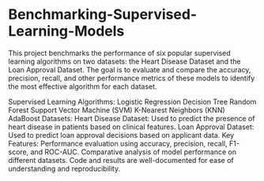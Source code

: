 # Benchmarking-Supervised-Learning-Models
This project benchmarks the performance of six popular supervised learning algorithms on two datasets: the Heart Disease Dataset and the Loan Approval Dataset. The goal is to evaluate and compare the accuracy, precision, recall, and other performance metrics of these models to identify the most effective algorithm for each dataset.

Supervised Learning Algorithms:
Logistic Regression
Decision Tree
Random Forest
Support Vector Machine (SVM)
K-Nearest Neighbors (KNN)
AdaBoost
Datasets:
Heart Disease Dataset: Used to predict the presence of heart disease in patients based on clinical features.
Loan Approval Dataset: Used to predict loan approval decisions based on applicant data.
Key Features:
Performance evaluation using accuracy, precision, recall, F1-score, and ROC-AUC.
Comparative analysis of model performance on different datasets.
Code and results are well-documented for ease of understanding and reproducibility.
